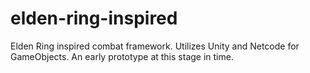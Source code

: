 # elden-ring-inspired
Elden Ring inspired combat framework. Utilizes Unity and Netcode for GameObjects. An early prototype at this stage in time.
